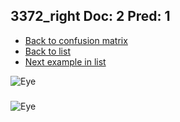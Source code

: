 ## 3372_right Doc: 2 Pred: 1
- [Back to confusion matrix](https://github.com/juliandewit/kaggle_retinopathy/blob/master/matrix.md)
- [Back to list](https://github.com/juliandewit/kaggle_retinopathy/blob/master/lists/21/list.md)
- [Next example in list](https://github.com/juliandewit/kaggle_retinopathy/blob/master/lists/21/33/33794_left.md)

![Eye](https://retinopaty.blob.core.windows.net/size1024/3372_right_2.jpeg)

### 

![Eye]()
